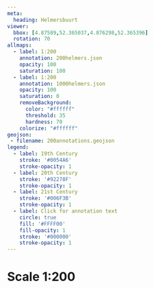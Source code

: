 ```yaml
---
meta:
  heading: Helmersbuurt
viewer:
  bbox: [4.87589,52.365037,4.876298,52.365396]
  rotation: 70
allmaps:
  - label: 1:200
    annotation: 200helmers.json
    opacity: 100
    saturation: 100
  - label: 1:200
    annotation: 1000helmers.json
    opacity: 100
    saturation: 0
    removeBackground:
      color: "#ffffff"
      threshold: 35
      hardness: 70
    colorize: "#ffffff"
geojson:
 - filename: 200annotations.geojson
legend:
  - label: 19th Century
    stroke: '#0054A6'
    stroke-opacity: 1
  - label: 20th Century
    stroke: '#92278F'
    stroke-opacity: 1
  - label: 21st Century
    stroke: '#006F3B'
    stroke-opacity: 1
  - label: Click for annotation text
    circle: true
    fill: '#FFFF00'
    fill-opacity: 1
    stroke: '#000000'
    stroke-opacity: 1
---
```

# Scale 1:200
